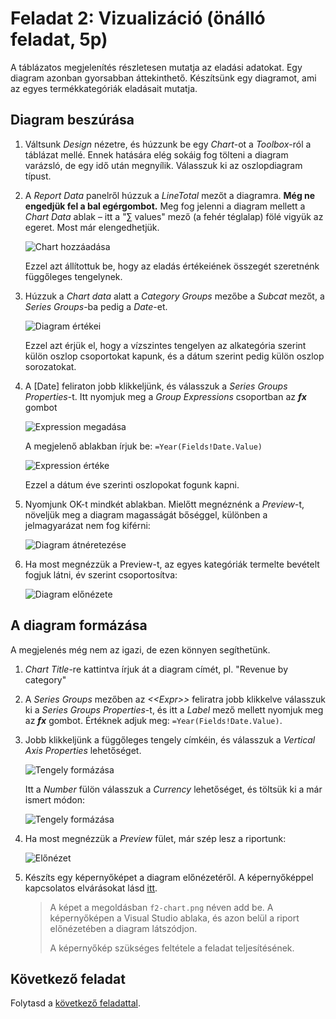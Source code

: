 # Feladat 2: Vizualizáció (önálló feladat, 5p)

A táblázatos megjelenítés részletesen mutatja az eladási adatokat. Egy diagram azonban gyorsabban áttekinthető. Készítsünk egy diagramot, ami az egyes termékkategóriák eladásait mutatja.

## Diagram beszúrása

1. Váltsunk _Design_ nézetre, és húzzunk be egy _Chart_-ot a _Toolbox_-ról a táblázat mellé. Ennek hatására elég sokáig fog tölteni a diagram varázsló, de egy idő után megnyílik. Válasszuk ki az oszlopdiagram típust.

1. A _Report Data_ panelről húzzuk a _LineTotal_ mezőt a diagramra. **Még ne engedjük fel a bal egérgombot.** Meg fog jelenni a diagram mellett a _Chart Data_ ablak – itt a "∑ values" mező (a fehér téglalap) fölé vigyük az egeret. Most már elengedhetjük.

   ![Chart hozzáadása](../images/rs-chart-data.png)

   Ezzel azt állítottuk be, hogy az eladás értékeiének összegét szeretnénk függőleges tengelynek.

1. Húzzuk a _Chart data_ alatt a _Category Groups_ mezőbe a _Subcat_ mezőt, a _Series Groups_-ba pedig a _Date_-et.

   ![Diagram értékei](../images/rs-chart-values.png)

   Ezzel azt érjük el, hogy a vízszintes tengelyen az alkategória szerint külön oszlop csoportokat kapunk, és a dátum szerint pedig külön oszlop sorozatokat.

1. A \[Date\] feliraton jobb klikkeljünk, és válasszuk a _Series Groups Properties_-t. Itt nyomjuk meg a _Group Expressions_ csoportban az **_fx_** gombot

   ![Expression megadása](../images/rs-chart-group-expression.png)

   A megjelenő ablakban írjuk be: `=Year(Fields!Date.Value)`

   ![Expression értéke](../images/rs-chart-group-expression2.png)

   Ezzel a dátum éve szerinti oszlopokat fogunk kapni.

1. Nyomjunk OK-t mindkét ablakban. Mielőtt megnéznénk a _Preview_-t, növeljük meg a diagram magasságát bőséggel, különben a jelmagyarázat nem fog kiférni:

   ![Diagram átnéretezése](../images/rs-chart-resize.png)

1. Ha most megnézzük a Preview-t, az egyes kategóriák termelte bevételt fogjuk látni, év szerint csoportosítva:

   ![Diagram előnézete](../images/rs-chart-preview-1.png)

## A diagram formázása

A megjelenés még nem az igazi, de ezen könnyen segíthetünk.

1. _Chart Title_-re kattintva írjuk át a diagram címét, pl. "Revenue by category"

1. A _Series Groups_ mezőben az _<\<Expr\>>_ feliratra jobb klikkelve válasszuk ki a _Series Groups Properties_-t, és itt a _Label_ mező mellett nyomjuk meg az **_fx_** gombot. Értéknek adjuk meg: `=Year(Fields!Date.Value)`.

1. Jobb klikkeljünk a függőleges tengely címkéin, és válasszuk a _Vertical Axis Properties_ lehetőséget.

   ![Tengely formázása](../images/rs-y-axis-properties.png)

   Itt a _Number_ fülön válasszuk a _Currency_ lehetőséget, és töltsük ki a már ismert módon:

   ![Tengely formázása](../images/rs-y-axis-properties-currency.png)

1. Ha most megnézzük a _Preview_ fület, már szép lesz a riportunk:

   ![Előnézet](../images/rs-chart-preview-1.png)

1. Készíts egy képernyőképet a diagram előnézetéről. A képernyőképpel kapcsolatos elvárásokat lásd [itt](../README.md#képernyőképek).

   > A képet a megoldásban `f2-chart.png` néven add be. A képernyőképen a Visual Studio ablaka, és azon belül a riport előnézetében a diagram látszódjon.
   >
   > A képernyőkép szükséges feltétele a feladat teljesítésének.

## Következő feladat

Folytasd a [következő feladattal](Feladat-3.md).
